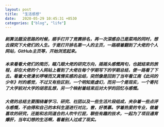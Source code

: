 ```yaml
---
layout: post
title:  "生活感想"
date:   2020-05-29 10:45:31 +0530
categories: ["blog", "life"]
---
```


##### 刷算法题没思路的时候，顺手打开了竞赛排名，再一次深感自己是菜鸡的同时，想去探究下大佬们的人生。于是打开排名第一人的主页，一路顺着翻到了大佬的个人网站，GitHub主页等，开始浏览起来。
##### 本来看看大佬们的简历，瞄几眼大佬的研究方向，摇摇头感慨两句，也就结束的旅程，却在大佬的个人网站上看到了大佬在每个学期写下的学期总结，便一路看了下去。看着大佬漫长啰嗦而又真情实感的总结，突然像是回到了当年看江南《此间的少年》时的感觉，不过又有些区别，一个明知是虚幻，而另一个是现实，一个寄托了大学前对大学的胡思乱想，另一个映射着结束后对大学的回忆与感慨。
##### 大佬的总结主要围绕着学习、研究、社团以及一些生活片段组成，夹杂着一些点评与感慨，不由得和自己的本科生涯进行对比，害，好羡慕。学着热爱的专业，做着喜欢的研究，还能和志同道合的人吹牛打屁，聊些有趣的技术，一起为了项目通宵爆肝，当年幻想的生活啊，看着别人过成了现实。

